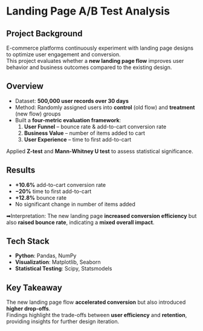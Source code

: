 # Landing Page A/B Test Analysis  

## Project Background  
E-commerce platforms continuously experiment with landing page designs to optimize user engagement and conversion.  
This project evaluates whether a **new landing page flow** improves user behavior and business outcomes compared to the existing design.  

## Overview  
- Dataset: **500,000 user records over 30 days**  
- Method: Randomly assigned users into **control** (old flow) and **treatment** (new flow) groups  
- Built a **four-metric evaluation framework**:  
  1. **User Funnel** – bounce rate & add-to-cart conversion rate  
  2. **Business Value** – number of items added to cart  
  3. **User Experience** – time to first add-to-cart  

Applied **Z-test** and **Mann-Whitney U test** to assess statistical significance.  

## Results  
- **+10.6%** add-to-cart conversion rate  
- **−20%** time to first add-to-cart  
- **+12.8%** bounce rate  
- No significant change in number of items added  

➡Interpretation: The new landing page **increased conversion efficiency** but also **raised bounce rate**, indicating a **mixed overall impact**.  


## Tech Stack  
- **Python**: Pandas, NumPy  
- **Visualization**: Matplotlib, Seaborn  
- **Statistical Testing**: Scipy, Statsmodels  

## Key Takeaway  
The new landing page flow **accelerated conversion** but also introduced **higher drop-offs**.  
Findings highlight the trade-offs between **user efficiency** and **retention**, providing insights for further design iteration.  
